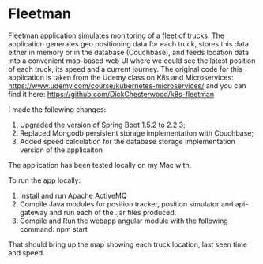 # Fleetman

Fleetman application simulates monitoring of a fleet of trucks. The application generates geo positioning data for each truck, stores this data either in memory or in the database (Couchbase), and feeds location data into a convenient map-based web UI where we could see the latest position of each truck, its speed and a current journey. The original code for this application is taken from the Udemy class on K8s and Microservices: https://www.udemy.com/course/kubernetes-microservices/ and you can find it here: https://github.com/DickChesterwood/k8s-fleetman

I made the following changes:

1) Upgraded the version of Spring Boot 1.5.2 to 2.2.3;
2) Replaced Mongodb persistent storage implementation with Couchbase;
3) Added speed calculation for the database storage implementation version of the applicaiton

The application has been tested locally on my Mac with.

To run the app locally:

1) Install and run Apache ActiveMQ
2) Compile Java modules for position tracker, position simulator and api-gateway and run each of the .jar files produced.
3) Compile and Run the webapp angular module with the following command: npm start

That should bring up the map showing each truck location, last seen time and speed.
